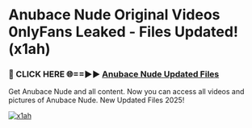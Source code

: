 # Anubace Nude Original Videos 0nlyFans Leaked - Files Updated! (x1ah)

<h3>🔴 CLICK HERE 🌐==►► <a href="https://tinyurl.com/5h6xmrr3" rel="nofollow">Anubace Nude Updated Files</a></h3>

Get Anubace Nude and all content. Now you can access all videos and pictures of Anubace Nude. New Updated Files 2025!

[![x1ah](https://i.imgur.com/KVD873Z.gif)](https://tinyurl.com/5h6xmrr3)
